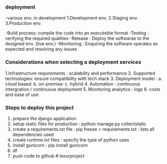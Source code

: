 ### deployment
-various env. in development
1.Development env.
2.Staging env.
3.Production env.

-Build process: compile the code into an executeble format
-Testing : verifying the required qualities
-Release : Deploy the softwarae to the designed env. (live env.)
-Monitoring : Enquiring the software operates as expected and resolving any issues

### Considerations when selecting a deployment services
1.Infrastructure requirements : scalability and performance
2. Supported technologies: ensure compatibility with tech stack
3. Deployment model : a. cloud based: b. on-premise: c. hybrid
4. Automation : continuous intergration / continuous deployment
5. Monitoring analytics : logs
6. costs and ease of use



### Steps to deploy this project
1. prepare the django application
2. setup static files for production : python manage.py collectstatic
3. create a requirements.txt file : pip freeze > requirements.txt : lists all dependencies used
4. create runtime.txt files : specify the type of python uses
5. install gunicorn : pip install gunicorn 
6. df
7. push code to github
#   l e x u r p r o j e c t  
 